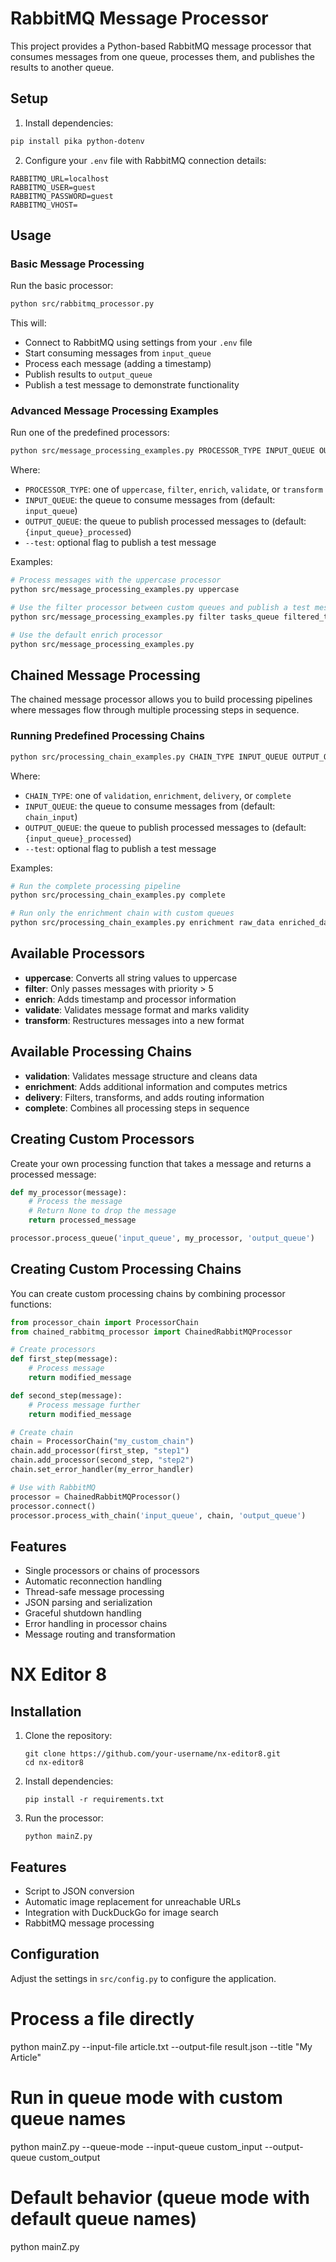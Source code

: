 # RabbitMQ Message Processor

This project provides a Python-based RabbitMQ message processor that consumes messages from one queue, processes them, and publishes the results to another queue.

## Setup

1. Install dependencies:

```bash
pip install pika python-dotenv
```

2. Configure your `.env` file with RabbitMQ connection details:

```
RABBITMQ_URL=localhost
RABBITMQ_USER=guest
RABBITMQ_PASSWORD=guest
RABBITMQ_VHOST=
```

## Usage

### Basic Message Processing

Run the basic processor:

```bash
python src/rabbitmq_processor.py
```

This will:
- Connect to RabbitMQ using settings from your `.env` file
- Start consuming messages from `input_queue`
- Process each message (adding a timestamp)
- Publish results to `output_queue`
- Publish a test message to demonstrate functionality

### Advanced Message Processing Examples

Run one of the predefined processors:

```bash
python src/message_processing_examples.py PROCESSOR_TYPE INPUT_QUEUE OUTPUT_QUEUE [--test]
```

Where:
- `PROCESSOR_TYPE`: one of `uppercase`, `filter`, `enrich`, `validate`, or `transform`
- `INPUT_QUEUE`: the queue to consume messages from (default: `input_queue`)
- `OUTPUT_QUEUE`: the queue to publish processed messages to (default: `{input_queue}_processed`)
- `--test`: optional flag to publish a test message

Examples:

```bash
# Process messages with the uppercase processor
python src/message_processing_examples.py uppercase

# Use the filter processor between custom queues and publish a test message
python src/message_processing_examples.py filter tasks_queue filtered_tasks --test

# Use the default enrich processor 
python src/message_processing_examples.py
```

## Chained Message Processing

The chained message processor allows you to build processing pipelines where messages flow through multiple processing steps in sequence.

### Running Predefined Processing Chains

```bash
python src/processing_chain_examples.py CHAIN_TYPE INPUT_QUEUE OUTPUT_QUEUE [--test]
```

Where:
- `CHAIN_TYPE`: one of `validation`, `enrichment`, `delivery`, or `complete`
- `INPUT_QUEUE`: the queue to consume messages from (default: `chain_input`)
- `OUTPUT_QUEUE`: the queue to publish processed messages to (default: `{input_queue}_processed`)
- `--test`: optional flag to publish a test message

Examples:

```bash
# Run the complete processing pipeline
python src/processing_chain_examples.py complete

# Run only the enrichment chain with custom queues
python src/processing_chain_examples.py enrichment raw_data enriched_data --test
```

## Available Processors

- **uppercase**: Converts all string values to uppercase
- **filter**: Only passes messages with priority > 5 
- **enrich**: Adds timestamp and processor information
- **validate**: Validates message format and marks validity
- **transform**: Restructures messages into a new format

## Available Processing Chains

- **validation**: Validates message structure and cleans data
- **enrichment**: Adds additional information and computes metrics
- **delivery**: Filters, transforms, and adds routing information
- **complete**: Combines all processing steps in sequence

## Creating Custom Processors

Create your own processing function that takes a message and returns a processed message:

```python
def my_processor(message):
    # Process the message
    # Return None to drop the message
    return processed_message

processor.process_queue('input_queue', my_processor, 'output_queue')
```

## Creating Custom Processing Chains

You can create custom processing chains by combining processor functions:

```python
from processor_chain import ProcessorChain
from chained_rabbitmq_processor import ChainedRabbitMQProcessor

# Create processors
def first_step(message):
    # Process message
    return modified_message

def second_step(message):
    # Process message further
    return modified_message

# Create chain
chain = ProcessorChain("my_custom_chain")
chain.add_processor(first_step, "step1")
chain.add_processor(second_step, "step2")
chain.set_error_handler(my_error_handler)

# Use with RabbitMQ
processor = ChainedRabbitMQProcessor()
processor.connect()
processor.process_with_chain('input_queue', chain, 'output_queue')
```

## Features

- Single processors or chains of processors
- Automatic reconnection handling
- Thread-safe message processing
- JSON parsing and serialization
- Graceful shutdown handling
- Error handling in processor chains
- Message routing and transformation

# NX Editor 8

## Installation

1. Clone the repository:
   ```
   git clone https://github.com/your-username/nx-editor8.git
   cd nx-editor8
   ```

2. Install dependencies:
   ```
   pip install -r requirements.txt
   ```

3. Run the processor:
   ```
   python mainZ.py
   ```

## Features

- Script to JSON conversion
- Automatic image replacement for unreachable URLs
- Integration with DuckDuckGo for image search
- RabbitMQ message processing

## Configuration

Adjust the settings in `src/config.py` to configure the application.


# Process a file directly
python mainZ.py --input-file article.txt --output-file result.json --title "My Article"

# Run in queue mode with custom queue names
python mainZ.py --queue-mode --input-queue custom_input --output-queue custom_output

# Default behavior (queue mode with default queue names)
python mainZ.py